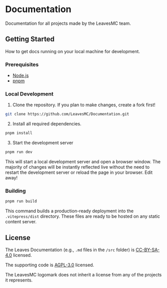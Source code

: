 # Documentation

Documentation for all projects made by the LeavesMC team.

## Getting Started

How to get docs running on your local machine for development.

### Prerequisites

- [Node.js](https://nodejs.org)
- [pnpm](https://pnpm.io/installation)

### Local Development

1. Clone the repository. If you plan to make changes, create a fork first!

```bash
git clone https://github.com/LeavesMC/Documentation.git
```

2. Install all required dependencies.

```bash
pnpm install
```

3. Start the development server

```bash
pnpm run dev
```

This will start a local development server and open a browser window. The majority of changes will be instantly reflected live without the need to restart the development server or reload the page in your browser. Edit away!

### Building

```bash
pnpm run build
```

This command builds a production-ready deployment into the `.vitepress/dist` directory. These files are ready to be hosted on any static content server.

## License

The Leaves Documentation (e.g., `.md` files in the `/src` folder) is [CC-BY-SA-4.0](https://github.com/LeavesMC/Documentation/blob/main/LICENSE-DOCS) licensed.

The supporting code is
[AGPL-3.0](https://github.com/LeavesMC/Documentation/blob/main/LICENSE) licensed.

The LeavesMC logomark does not inherit a license from any of the projects it represents.
